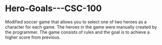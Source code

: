 # Hero-Goals---CSC-100

Modified soccer game that allows you to select one of two heroes as a character for each game. The heroes in the game were manually created by the programmer. The game consists of rules and the goal is to achieve a higher score from previous.
